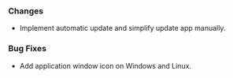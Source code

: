 ### Changes

- Implement automatic update and simplify update app manually.

### Bug Fixes

- Add application window icon on Windows and Linux.
